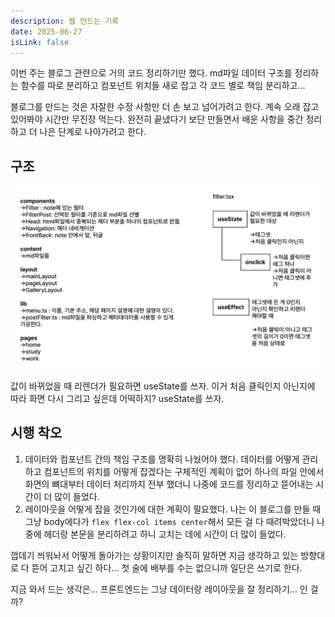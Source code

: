 ```yaml
---
description: 웹 만드는 기록
date: 2025-06-27
isLink: false
---
```

이번 주는 블로그 관련으로 거의 코드 정리하기만 했다. md파일 데이터 구조를 정리하는 함수를 따로 분리하고 컴포넌트 위치들 새로 잡고 각 코드 별로 책임 분리하고...

블로그를 만드는 것은 자잘한 수정 사항만 더 손 보고 넘어가려고 한다. 계속 오래 잡고 있어봐야 시간만 무진장 먹는다. 완전히 끝냈다기 보단 만들면서 배운 사항을 중간 정리하고 더 나은 단계로 나아가려고 한다. 

## 구조 
![스크린샷](/img/study/6m4w.png)

값이 바뀌었을 때 리렌더가 필요하면 useState를 쓰자. 이거 처음 클릭인지 아닌지에 따라 화면 다시 그리고 싶은데 어떡하지? useState를 쓰자.

## 시행 착오
1. 데이터와 컴포넌트 간의 책임 구조를 명확히 나눴어야 했다. 데이터를 어떻게 관리하고 컴포넌트의 위치를 어떻게 잡겠다는 구체적인 계획이 없어 하나의 파일 안에서 화면의 뼈대부터 데이터 처리까지 전부 했더니 나중에 코드를 정리하고 뜯어내는 시간이 더 많이 들었다. 
2. 레이아웃을 어떻게 잡을 것인가에 대한 계획이 필요했다. 나는 이 블로그를 만들 때 그냥 body에다가 `flex flex-col items center`해서 모든 걸 다 때려박았더니 나중에 헤더랑 본문을 분리하려고 하니 고치는 데에 시간이 더 많이 들었다.

껍데기 씌워놔서 어떻게 돌아가는 상황이지만 솔직히 말하면 지금 생각하고 있는 방향대로 다 뜯어 고치고 싶긴 하다... 첫 술에 배부를 수는 없으니까 일단은 쓰기로 한다. 

지금 와서 드는 생각은... 프론트엔드는 그냥 데이터랑 레이아웃을 잘 정리하기... 인 걸까? 